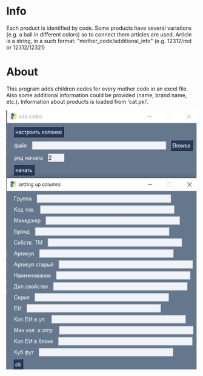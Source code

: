 # Info

Each product is identified by code. Some products have several variations
(e.g. a ball in different colors) so to connect them articles are used.
Article is a string, in a such format: "mother_code/additional_info" (e.g. 12312/red or 12312/12321)

# About
This program adds children codes for every mother code in an excel file. Also some additional information could be provided (name, brand name, etc.). Information about
products is loaded from 'cat.pkl'.

![img](images/1.jpg)